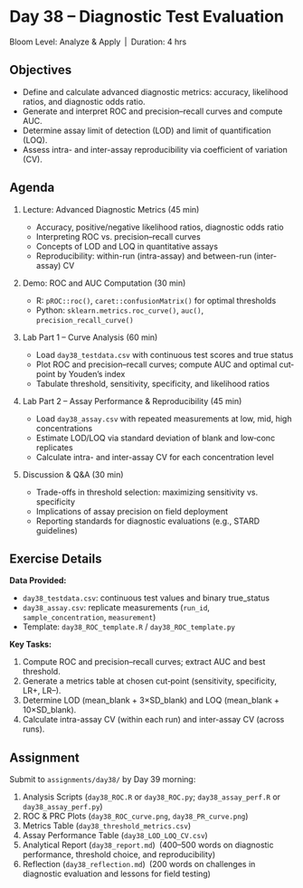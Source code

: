 # **Day 38 – Diagnostic Test Evaluation**

Bloom Level: Analyze & Apply | Duration: 4 hrs  

## Objectives  

- Define and calculate advanced diagnostic metrics: accuracy, likelihood ratios, and diagnostic odds ratio.  
- Generate and interpret ROC and precision–recall curves and compute AUC.  
- Determine assay limit of detection (LOD) and limit of quantification (LOQ).  
- Assess intra- and inter-assay reproducibility via coefficient of variation (CV).  

## Agenda  

1. Lecture: Advanced Diagnostic Metrics (45 min)  
   - Accuracy, positive/negative likelihood ratios, diagnostic odds ratio  
   - Interpreting ROC vs. precision–recall curves  
   - Concepts of LOD and LOQ in quantitative assays  
   - Reproducibility: within-run (intra-assay) and between-run (inter-assay) CV  

2. Demo: ROC and AUC Computation (30 min)  
   - R: `pROC::roc()`, `caret::confusionMatrix()` for optimal thresholds  
   - Python: `sklearn.metrics.roc_curve()`, `auc()`, `precision_recall_curve()`  

3. Lab Part 1 – Curve Analysis (60 min)  
   - Load `day38_testdata.csv` with continuous test scores and true status  
   - Plot ROC and precision–recall curves; compute AUC and optimal cut‐point by Youden’s index  
   - Tabulate threshold, sensitivity, specificity, and likelihood ratios  

4. Lab Part 2 – Assay Performance & Reproducibility (45 min)  
   - Load `day38_assay.csv` with repeated measurements at low, mid, high concentrations  
   - Estimate LOD/LOQ via standard deviation of blank and low‐conc replicates  
   - Calculate intra- and inter-assay CV for each concentration level  

5. Discussion & Q&A (30 min)  
   - Trade-offs in threshold selection: maximizing sensitivity vs. specificity  
   - Implications of assay precision on field deployment  
   - Reporting standards for diagnostic evaluations (e.g., STARD guidelines)  

## Exercise Details  

**Data Provided:**  
- `day38_testdata.csv`: continuous test values and binary true_status  
- `day38_assay.csv`: replicate measurements (`run_id`, `sample_concentration`, `measurement`)  
- Template: `day38_ROC_template.R` / `day38_ROC_template.py`  

**Key Tasks:**  
1. Compute ROC and precision–recall curves; extract AUC and best threshold.  
2. Generate a metrics table at chosen cut‐point (sensitivity, specificity, LR+, LR–).  
3. Determine LOD (mean_blank + 3×SD_blank) and LOQ (mean_blank + 10×SD_blank).  
4. Calculate intra-assay CV (within each run) and inter-assay CV (across runs).  

## Assignment  

Submit to `assignments/day38/` by Day 39 morning:

1. Analysis Scripts (`day38_ROC.R` or `day38_ROC.py`; `day38_assay_perf.R` or `day38_assay_perf.py`)  
2. ROC & PRC Plots (`day38_ROC_curve.png`, `day38_PR_curve.png`)  
3. Metrics Table (`day38_threshold_metrics.csv`)  
4. Assay Performance Table (`day38_LOD_LOQ_CV.csv`)  
5. Analytical Report (`day38_report.md`) (400–500 words on diagnostic performance, threshold choice, and reproducibility)  
6. Reflection (`day38_reflection.md`) (200 words on challenges in diagnostic evaluation and lessons for field testing)
